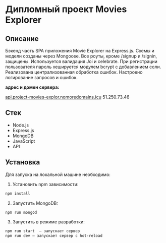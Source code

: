 # **Дипломный проект Movies Explorer**

## Описание

Бэкенд часть SPA приложения Movie Explorer на Express.js. Схемы и модели созданы через Mongoose. Все роуты, кроме /signup и /signin, защищены. Используется валидация Joi и celebrate. При регистрации пользователя пароль хешируется модулем bcrypt с добавлением соли. Реализована централизованная обработка ошибок. Настроено логирование запросов и ошибок.

**адрес и домен сервера:**

[api.project-movies-explor.nomoredomains.icu](https://api.project-movies-explor.nomoredomains.icu)
51.250.73.46

## Стек

- Node.js
- Express.js
- MongoDB
- JavaScript
- API

## Установка

Для запуска на локальной машине необходимо:

1. Установить npm зависимости:</br>

```sh
npm install
```

2. Запустить MongoDB:

```sh
npm run mongod
```

3. Запустить в режиме разработки:</br>

```sh
npm run start  — запускает сервер
npm run dev — запускает сервер с hot-reload
```
